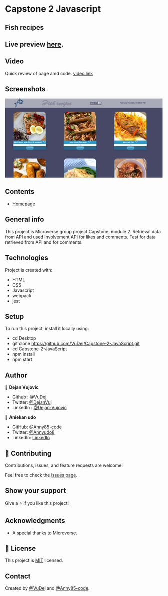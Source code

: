 # Capstone 2 Javascript

## Fish recipes

## Live preview [here](https://vudej.github.io/Capstone-2-JavaScript/dist/).

## Video

Quick review of page amd code.
[video link](https://drive.google.com/file/d/1rddGpKvrW6znvf1dJ-pU_T2VqdC4jjld/view?usp=sharing)

## Screenshots

![Example screenshot](img/screenshot.png)

## Contents

- [Homepage](#homepage)

## General info

This project is Microverse group project Capstone, module 2.
Retrieval data from API and used Involvement API for likes and comments.
Test for data retrieved from API and for comments.

## Technologies

Project is created with:

- HTML
- CSS
- Javascript
- webpack
- jest

## Setup

To run this project, install it locally using:

- cd Desktop
- git clone https://github.com/VuDej/Capstone-2-JavaScript.git
- cd Capstone-2-JavaScript
- npm install
- npm start

## Author

👤 **Dejan Vujovic**

- Github : [@VuDej](https://github.com/VuDej)
- Twitter: [@DejanVuj](https://twitter.com/DejanVuj)
- LinkedIn : [@Dejan-Vujovic](https://www.linkedin.com/in/dejan-vujovic-5a0672225/)

👤 **Aniekan udo**

- GitHub: [@Anny85-code](https://github.com/Anny85-code)
- Twitter: [@Annyudo8](https://twitter.com/Anny_udo8)
- LinkedIn: [LinkedIn](https://www.linkedin.com/in/aniekan-udo-665b65213/)

## 🤝 Contributing

Contributions, issues, and feature requests are welcome!

Feel free to check the [issues page](https://github.com/VuDej/Capstone-2-JavaScript/issues/36).

## Show your support

Give a ⭐️ if you like this project!

## Acknowledgments

- A special thanks to Microverse.

## 📝 License

This project is [MIT](LICENSE) licensed.

## Contact

Created by [@VuDej](https://github.com/VuDej) and [@Anny85-code](https://github.com/Anny85-code).

